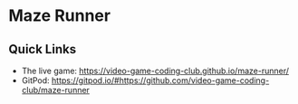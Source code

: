 # Maze Runner

## Quick Links

* The live game: https://video-game-coding-club.github.io/maze-runner/
* GitPod: https://gitpod.io/#https://github.com/video-game-coding-club/maze-runner
